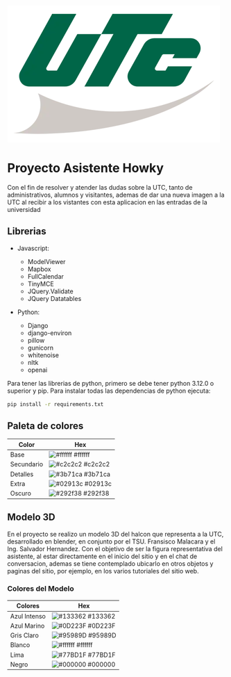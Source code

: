 ![Logo](https://github.com/chava-utc/howky_asistent/blob/main/cross_asistent/static/img/UTC_logo-plano.webp)

# Proyecto Asistente Howky

Con el fin de resolver y atender las dudas sobre la UTC, tanto de administrativos, alumnos y visitantes, ademas de dar una nueva imagen a la UTC al recibir a los vistantes con esta aplicacion en las entradas de la universidad


## Librerias
- Javascript:
  - ModelViewer
  - Mapbox
  - FullCalendar
  - TinyMCE
  - JQuery.Validate
  - JQuery Datatables

- Python:
  - Django
  - django-environ
  - pillow
  - gunicorn
  - whitenoise
  - nltk
  - openai
 
Para tener las librerias de python, primero se debe tener python 3.12.0 o superior y pip.
Para instalar todas las dependencias de python ejecuta:
```sh
pip install -r requirements.txt
```

## Paleta de colores

| Color      | Hex                                                              |
| ---------- | ---------------------------------------------------------------- |
| Base       | ![#ffffff](https://via.placeholder.com/10/ffffff?text=+) #ffffff |
| Secundario | ![#c2c2c2](https://via.placeholder.com/10/c2c2c2?text=+) #c2c2c2 |
| Detalles   | ![#3b71ca](https://via.placeholder.com/10/3b71ca?text=+) #3b71ca |
| Extra      | ![#02913c](https://via.placeholder.com/10/02913c?text=+) #02913c |
| Oscuro     | ![#292f38](https://via.placeholder.com/10/292f38?text=+) #292f38 |

## Modelo 3D
En el proyecto se realizo un modelo 3D del halcon que representa a la UTC, desarrollado en blender, en conjunto por el TSU. Fransisco Malacara y el Ing. Salvador Hernandez.
Con el objetivo de ser la figura representativa del asistente, al estar directamente en el inicio del sitio y en el chat de conversacion, ademas se tiene contemplado ubicarlo en otros objetos y paginas del sitio, por ejemplo, en los varios tutoriales del sitio web.

### Colores del Modelo

| Colores      | Hex                                                              |
| ------------ | ---------------------------------------------------------------- |
| Azul Intenso | ![#133362](https://via.placeholder.com/10/133362?text=+) #133362 |
| Azul Marino  | ![#0D223F](https://via.placeholder.com/10/0D223F?text=+) #0D223F |
| Gris Claro   | ![#95989D](https://via.placeholder.com/10/95989D?text=+) #95989D |
| Blanco       | ![#ffffff](https://via.placeholder.com/10/ffffff?text=+) #ffffff |
| Lima         | ![#77BD1F](https://via.placeholder.com/10/77BD1F?text=+) #77BD1F |
| Negro        | ![#000000](https://via.placeholder.com/10/000000?text=+) #000000 |
